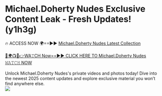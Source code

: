 # Michael.Doherty Nudes Exclusive Content Leak - Fresh Updates! (y1h3g)

🔥 ACCESS NOW 🌍==►► <a href="https://tinyurl.com/yc657z5k" rel="nofollow">Michael.Doherty Nudes Latest Collection</a>
<br><br>
[🔴🌍📺📱👉WA𝚃CH Now==►► CLICK HERE TO Michael.Doherty Nudes 𝚆𝙰𝚃𝙲𝙷 NOW](https://tinyurl.com/yc657z5k)
<br><br>
Unlock Michael.Doherty Nudes's private videos and photos today! Dive into the newest 2025 content updates and explore exclusive material you won’t find anywhere else.
<br>
<a href="https://tinyurl.com/yc657z5k" rel="nofollow" data-target="animated-image.originalLink"><img src="https://camo.githubusercontent.com/8a4f000d20f83aca3bf7ec5f350d767afa0574a8a352519fd8cfa583a6f93a33/68747470733a2f2f692e696d6775722e636f6d2f644a486b345a712e676966" data-canonical-src="https://i.imgur.com/dJHk4Zq.gif" style="max-width: 100%; display: inline-block;" data-target="animated-image.originalImage"></a>
<br>
